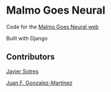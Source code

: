 # Malmo Goes Neural

Code for the [Malmo Goes Neural web](http://www.malmogoesneural.net)

Built with Django

## Contributors

[Javier Sotres](http://www.jsotres.com)

[Juan F. Gonzalez-Martinez](https://github.com/juanfran2018)
